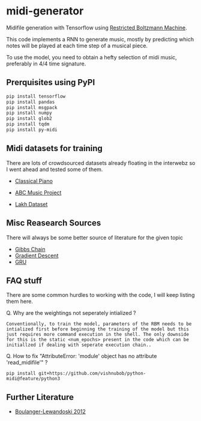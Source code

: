 # midi-generator

Midifile generation with Tensorflow using [Restricted Boltzmann Machine](http://deeplearning4j.org/restrictedboltzmannmachine.html).

This code implements a RNN to generate music, mostly by predicting which notes will be played at each time step of a musical piece.

To use the model, you need to obtain a hefty selection of midi music, preferably in 4/4 time signature.


## Prerquisites using PyPI
```bash
pip install tensorflow
pip install pandas
pip install msgpack
pip install numpy
pip install glob2
pip install tqdm
pip install py-midi
```

##  Midi datasets for training
There are lots of crowdsourced datasets already floating in the interwebz so I went ahead and tested some of them.

- [Classical Piano](http://www.piano-midi.de/)

- [ABC Music Project](https://abc.sourceforge.net/NMD/)

- [Lakh Dataset](https://colinraffel.com/projects/lmd/)


## Misc Reasearch Sources
There will always be some better source of literature for the given topic

- [Gibbs Chain](https://en.wikipedia.org/wiki/Gibbs_sampling)
- [Gradient Descent](https://en.wikipedia.org/wiki/Gibbs_sampling)
- [GRU](https://en.wikipedia.org/wiki/Gated_recurrent_unit)

## FAQ stuff
There are some common hurdles to working with the code, I will keep listing them here.

Q. Why are the weightings not seperately intialized ?

```
Conventionally, to train the model, parameters of the RBM needs to be intialized first before beginning the training of the model but this just requires more command execution in the shell. The only downside for this is the static <num_epochs> present in the code which can be initiallzed if dealing with seperate execution chain..
```
Q. How to fix "AttributeError: 'module' object has no attribute 'read_midifile'" ?
```py3
pip install git+https://github.com/vishnubob/python-midi@feature/python3
```
## Further Literature

- [Boulanger-Lewandoski 2012](https://arxiv.org/abs/1206.6392)
